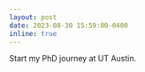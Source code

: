 ```yaml
---
layout: post
date: 2023-08-30 15:59:00-0400
inline: true
---
```


Start my PhD journey at UT Austin.